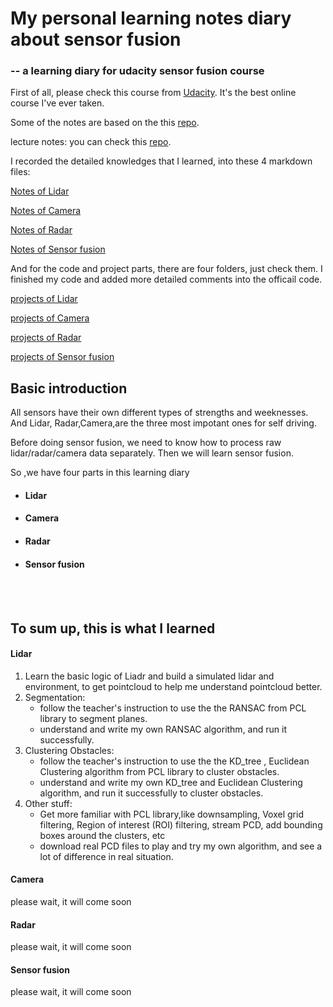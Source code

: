 # My personal learning notes diary about sensor fusion 

### -- a learning diary for udacity sensor fusion course

First of all, please check this course from [Udacity](https://www.udacity.com/course/sensor-fusion-engineer-nanodegree--nd313). It's the best online course I've ever taken.

Some of the notes are based on the this [repo](https://github.com/fanweng/Udacity-Sensor-Fusion-Nanodegree).

lecture notes: you can check this [repo](https://github.com/fanweng/Udacity-Sensor-Fusion-Nanodegree).


I recorded the detailed knowledges that I learned, into these 4 markdown files:



[Notes of Lidar ](01Lidar.md)

[Notes of Camera ](02Camera.md)  

[Notes of Radar ](03Radar.md)  

[Notes of Sensor fusion ](04Sensor_fusion.md)  




And for the code and project parts, there are four folders, just check them. I finished my code and added more detailed comments into the officail code.

[projects of Lidar ](./Lidar)

[projects of Camera ](./Camera)  

[projects of Radar ](./Radar)  

[projects of Sensor fusion ](./Sensor_fusion)  

## Basic introduction

All sensors have their own different types of strengths and weeknesses. And Lidar, Radar,Camera,are the three most impotant ones for self driving.

Before doing sensor fusion, we need to know how to process raw lidar/radar/camera data separately. Then we will learn sensor fusion.

So ,we have four parts in this learning diary

- #### Lidar
- #### Camera
- #### Radar
- #### Sensor fusion



<br/><br/>
## To sum up, this is what I learned

#### Lidar


1. Learn the basic logic of Liadr  and build a simulated lidar and environment, to get pointcloud to help me understand  pointcloud better.
2. Segmentation:
    - follow the teacher's instruction  to use the the RANSAC from PCL library to segment planes.
    - understand and write my own RANSAC algorithm, and run it successfully.
3. Clustering Obstacles:
    - follow the teacher's instruction to use the the KD_tree , Euclidean Clustering algorithm from PCL library to cluster obstacles.
    - understand and write my own KD_tree and Euclidean Clustering algorithm, and run it successfully to cluster obstacles.
4. Other stuff:
    - Get more familiar with PCL library,like downsampling, Voxel grid filtering, Region of interest (ROI) filtering, stream PCD, add bounding boxes around the clusters, etc
    - download real PCD files to play and try my own algorithm, and see a lot of difference in real situation.


#### Camera

please wait, it will come soon

#### Radar

please wait, it will come soon

#### Sensor fusion

please wait, it will come soon


